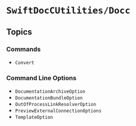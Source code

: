 # ``SwiftDocCUtilities/Docc``

## Topics 

### Commands

- ``Convert``

### Command Line Options

- ``DocumentationArchiveOption``
- ``DocumentationBundleOption``
- ``OutOfProcessLinkResolverOption``
- ``PreviewExternalConnectionOptions``
- ``TemplateOption``

<!-- Copyright (c) 2021 Apple Inc and the Swift Project authors. All Rights Reserved. -->
